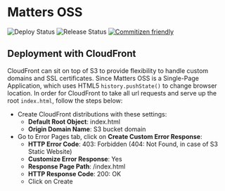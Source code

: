 # Matters OSS

![Deploy Status](https://github.com/thematters/matters-oss/workflows/Deployment/badge.svg) ![Release Status](https://github.com/thematters/matters-oss/workflows/Create%20Release/badge.svg) [![Commitizen friendly](https://img.shields.io/badge/commitizen-friendly-brightgreen.svg)](http://commitizen.github.io/cz-cli/)

## Deployment with CloudFront

CloudFront can sit on top of S3 to provide flexibility to handle custom domains and SSL certificates. Since Matters OSS is a Single-Page Application, which uses HTML5 `history.pushState()` to change browser location. In order for CloudFront to take all url requests and serve up the root `index.html`, follow the steps below:

- Create CloudFront distributions with these settings:
  - **Default Root Object**: index.html
  - **Origin Domain Name**: S3 bucket domain
- Go to Error Pages tab, click on **Create Custom Error Response**:
  - **HTTP Error Code**: 403: Forbidden (404: Not Found, in case of S3 Static Website)
  - **Customize Error Response**: Yes
  - **Response Page Path**: /index.html
  - **HTTP Response Code**: 200: OK
  - Click on Create
